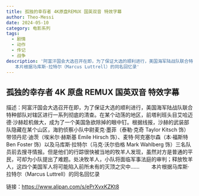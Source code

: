 ```yaml
---
title: 孤独的幸存者 4K原盘REMUX 国英双音 特效字幕
author: Theo-Messi
date: 2024-05-10
category: 电影系列
tags:
  - 剧情
  - 动作
  - 传记
  - 战争
description: '阿富汗国会大选召开在即，为了保证大选的顺利进行，美国海军陆战队联合特种部队对辖区进行一系列彻底的清查。在某个动荡的地区，前塔利班头目艾哈迈德·沙赫趁机做大，成为了一个美国急欲除掉的眼中钉。根据线报，沙赫的武装部队隐藏在某个山区，海豹侦察小队中尉麦克·墨菲（泰勒·克奇 Taylor Kitsch 饰）带领丹尼·迪茨（埃米尔·赫斯基 Emile Hirsch 饰）、麦特·阿克塞尔森（本·福斯特 Ben Foster 饰）以及马库斯·拉特尔（马克·沃尔伯格 Mark Wahlberg 饰）三名队员前去搜寻情报。但是他们的行踪很快被当地的牧羊人发现，虽然对方是普通的平民，可却为小队提出了难题。处决牧羊人，小队将面临军事法庭的审判；释放牧羊人，这四个美国军人将可能陷入前所未有的灭顶之灾中……
　　本片根据马库斯·拉特尔（Marcus Luttrell）的同名回忆录'
---
```


## 孤独的幸存者 4K 原盘 REMUX 国英双音 特效字幕

描述：阿富汗国会大选召开在即，为了保证大选的顺利进行，美国海军陆战队联合特种部队对辖区进行一系列彻底的清查。在某个动荡的地区，前塔利班头目艾哈迈德·沙赫趁机做大，成为了一个美国急欲除掉的眼中钉。根据线报，沙赫的武装部队隐藏在某个山区，海豹侦察小队中尉麦克·墨菲（泰勒·克奇 Taylor Kitsch 饰）带领丹尼·迪茨（埃米尔·赫斯基 Emile Hirsch 饰）、麦特·阿克塞尔森（本·福斯特 Ben Foster 饰）以及马库斯·拉特尔（马克·沃尔伯格 Mark Wahlberg 饰）三名队员前去搜寻情报。但是他们的行踪很快被当地的牧羊人发现，虽然对方是普通的平民，可却为小队提出了难题。处决牧羊人，小队将面临军事法庭的审判；释放牧羊人，这四个美国军人将可能陷入前所未有的灭顶之灾中……
　　本片根据马库斯·拉特尔（Marcus Luttrell）的同名回忆录

链接：https://www.alipan.com/s/ePrXvxKZKt8
